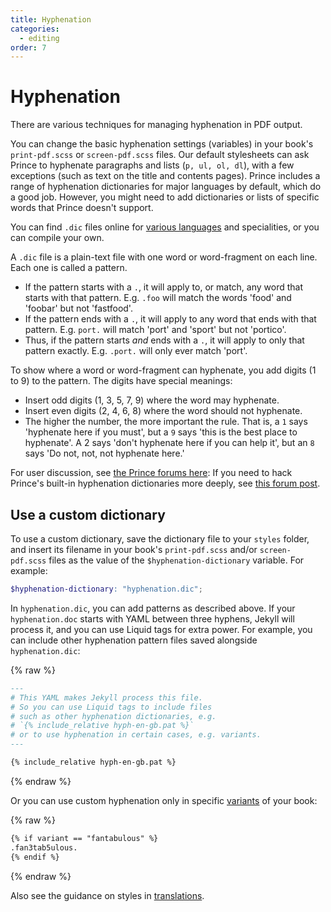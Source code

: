 ```yaml
---
title: Hyphenation
categories:
  - editing
order: 7
---
```


# Hyphenation

There are various techniques for managing hyphenation in PDF output.

You can change the basic hyphenation settings (variables) in your book's `print-pdf.scss` or `screen-pdf.scss` files. Our default stylesheets can ask Prince to hyphenate paragraphs and lists (`p, ul, ol, dl`), with a few exceptions (such as text on the title and contents pages). Prince includes a range of hyphenation dictionaries for major languages by default, which do a good job. However, you might need to add dictionaries or lists of specific words that Prince doesn't support.

You can find `.dic` files online for [various languages](https://www.ctan.org/tex-archive/language/hyph-utf8/tex/generic/hyph-utf8/patterns/txt) and specialities, or you can compile your own.

A `.dic` file is a plain-text file with one word or word-fragment on each line. Each one is called a pattern.

*	If the pattern starts with a `.`, it will apply to, or match, any word that starts with that pattern. E.g. `.foo` will match the words 'food' and 'foobar' but not 'fastfood'.
*	If the pattern ends with a `.`, it will apply to any word that ends with that pattern. E.g. `port.` will match 'port' and 'sport' but not 'portico'.
*	Thus, if the pattern starts *and* ends with a `.`, it will apply to only that pattern exactly. E.g. `.port.` will only ever match 'port'.

To show where a word or word-fragment can hyphenate, you add digits (1 to 9) to the pattern. The digits have special meanings:

*	Insert odd digits (1, 3, 5, 7, 9) where the word may hyphenate.
*	Insert even digits (2, 4, 6, 8) where the word should not hyphenate.
*	The higher the number, the more important the rule. That is, a `1` says 'hyphenate here if you must', but a `9` says 'this is the best place to hyphenate'. A 2 says 'don't hyphenate here if you can help it', but an `8` says 'Do not, not, not hyphenate here.'

For user discussion, see [the Prince forums here](https://www.princexml.com/forum/topic/542/prince-hyphenate-patterns-none-url-patterns-url): If you need to hack Prince's built-in hyphenation dictionaries more deeply, see [this forum post](https://www.princexml.com/forum/topic/1474/prince-and-hyphenation).

## Use a custom dictionary

To use a custom dictionary, save the dictionary file to your `styles` folder, and insert its filename in your book's `print-pdf.scss` and/or `screen-pdf.scss` files as the value of the `$hyphenation-dictionary` variable. For example:

``` scss
$hyphenation-dictionary: "hyphenation.dic";
```

In `hyphenation.dic`, you can add patterns as described above. If your `hyphenation.doc` starts with YAML between three hyphens, Jekyll will process it, and you can use Liquid tags for extra power. For example, you can include other hyphenation pattern files saved alongside `hyphenation.dic`:

{% raw %}
``` md
---
# This YAML makes Jekyll process this file.
# So you can use Liquid tags to include files
# such as other hyphenation dictionaries, e.g.
# `{% include_relative hyph-en-gb.pat %}`
# or to use hyphenation in certain cases, e.g. variants.
---

{% include_relative hyph-en-gb.pat %}
```
{% endraw %}

Or you can use custom hyphenation only in specific [variants](../setup/variants.html) of your book:

{% raw %}
``` md
{% if variant == "fantabulous" %}
.fan3tab5ulous.
{% endif %}
```
{% endraw %}

Also see the guidance on styles in [translations](../setup/translations.html).
